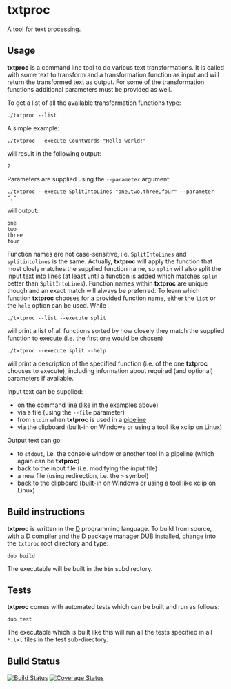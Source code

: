 # txtproc

A tool for text processing.

## Usage

**txtproc** is a command line tool to do various text transformations. It is called with some text to transform and a transformation function as input and will return the transformed text as output. For some of the transformation functions additional parameters must be provided as well.

To get a list of all the available transformation functions type:

    ./txtproc --list

A simple example:

    ./txtproc --execute CountWords "Hello world!"

will result in the following output:

    2

Parameters are supplied using the `--parameter` argument:

    ./txtproc --execute SplitIntoLines "one,two,three,four" --parameter ","

will output:

    one
    two
    three
    four

Function names are not case-sensitive, i.e. `SplitIntoLines` and `splitintolines` is the same. Actually, **txtproc** will apply the function that most closly matches the supplied function name, so `splin` will also split the input text into lines (at least until a function is added which matches `splin` better than `SplitIntoLines`). Function names within **txtproc** are unique though and an exact match will always be preferred. To learn which function **txtproc** chooses for a provided function name, either the `list` or the `help` option can be used. While

    ./txtproc --list --execute split

will print a list of all functions sorted by how closely they match the supplied function to execute (i.e. the first one would be chosen)

    ./txtproc --execute split --help

will print a description of the specified function (i.e. of the one **txtproc** chooses to execute), including information about required (and optional) parameters if available.

Input text can be supplied:

* on the command line (like in the examples above)
* via a file (using the `--file` parameter)
* from `stdin` when **txtproc** is used in a [pipeline](https://en.wikipedia.org/wiki/Pipeline_(Unix))
* via the clipboard (built-in on Windows or using a tool like xclip on Linux)

Output text can go:

* to `stdout`, i.e. the console window or another tool in a pipeline (which again can be **txtproc**)
* back to the input file (i.e. modifying the input file)
* a new file (using redirection, i.e. the `>` symbol)
* back to the clipboard (built-in on Windows or using a tool like xclip on Linux)

## Build instructions

**txtproc** is written in the [D](http://www.dlang.org/) programming language. To build from source, with a D compiler and the D package manager [DUB](http://code.dlang.org/) installed, change into the `txtproc` root directory and type:

    dub build

The executable will be built in the `bin` subdirectory.

## Tests

**txtproc** comes with automated tests which can be built and run as follows:

    dub test

The executable which is built like this will run all the tests specified in all `*.txt` files in the test sub-directory.

## Build Status

[![Build Status](https://travis-ci.org/phitsc/txtproc.svg?branch=master)](https://travis-ci.org/phitsc/txtproc) [![Coverage Status](https://coveralls.io/repos/phitsc/txtproc/badge.svg?branch=master&service=github)](https://coveralls.io/github/phitsc/txtproc?branch=master)
